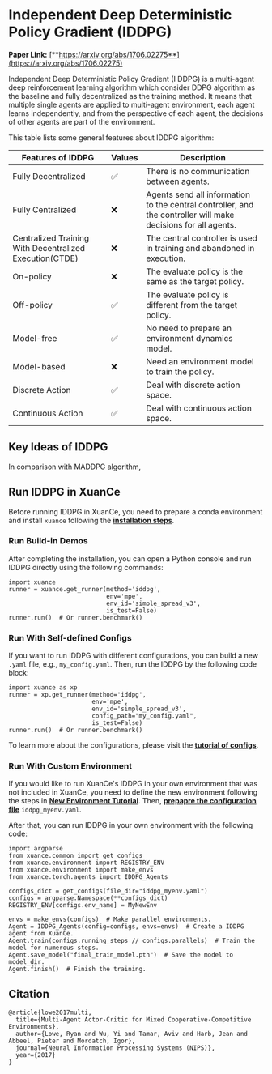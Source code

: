 # Independent Deep Deterministic Policy Gradient (IDDPG)

**Paper Link:** [**https://arxiv.org/abs/1706.02275**](https://arxiv.org/abs/1706.02275)

Independent Deep Deterministic Policy Gradient (I DDPG) is a multi-agent deep reinforcement learning algorithm 
which consider DDPG algorithm as the baseline and fully decentralized as the training method.
It means that multiple single agents are applied to multi-agent environment,
each agent learns independently, and from the perspective of each agent, the decisions of other agents are part of the environment. 

This table lists some general features about IDDPG algorithm:   

| Features of IDDPG                                       | Values | Description                                                                                                   |
|---------------------------------------------------------|--------|---------------------------------------------------------------------------------------------------------------|
| Fully Decentralized                                     | ✅      | There is no communication between agents.                                                                     |
| Fully Centralized                                       | ❌      | Agents send all information to the central controller, and the controller will make decisions for all agents. | 
| Centralized Training With Decentralized Execution(CTDE) | ❌      | The central controller is used in training and abandoned in execution.                                        | 
| On-policy                                               | ❌      | The evaluate policy is the same as the target policy.                                                         | 
| Off-policy                                              | ✅      | The evaluate policy is different from the target policy.                                                      |   
| Model-free                                              | ✅      | No need to prepare an environment dynamics model.                                                             |
| Model-based                                             | ❌      | Need an environment model to train the policy.                                                                | 
| Discrete Action                                         | ✅      | Deal with discrete action space.                                                                              | 
| Continuous Action                                       | ✅      | Deal with continuous action space.                                                                            |

## Key Ideas of IDDPG

In comparison with MADDPG algorithm,

## Run IDDPG in XuanCe

Before running IDDPG in XuanCe, you need to prepare a conda environment and install ``xuance`` following 
the [**installation steps**](./../../usage/installation.rst#install-xuance).

### Run Build-in Demos

After completing the installation, you can open a Python console and run IDDPG directly using the following commands:

```python3
import xuance
runner = xuance.get_runner(method='iddpg',
                           env='mpe',
                           env_id='simple_spread_v3',
                           is_test=False)
runner.run()  # Or runner.benchmark()
```

### Run With Self-defined Configs

If you want to run IDDPG with different configurations, you can build a new ``.yaml`` file, e.g., ``my_config.yaml``.
Then, run the IDDPG by the following code block:

```python3
import xuance as xp
runner = xp.get_runner(method='iddpg',
                       env='mpe',
                       env_id='simple_spread_v3',
                       config_path="my_config.yaml",
                       is_test=False)
runner.run()  # Or runner.benchmark()
```

To learn more about the configurations, please visit the 
[**tutorial of configs**](./../../api/configs/configuration_examples.rst).


### Run With Custom Environment

If you would like to run XuanCe's IDDPG in your own environment that was not included in XuanCe, 
you need to define the new environment following the steps in 
[**New Environment Tutorial**](./../../usage/custom_env/custom_drl_env.rst).
Then, [**prepapre the configuration file**](./../../usage/custom_env/custom_drl_env.rst#step-2-create-the-config-file-and-read-the-configurations) 
 ``iddpg_myenv.yaml``.

After that, you can run IDDPG in your own environment with the following code:

```python3
import argparse
from xuance.common import get_configs
from xuance.environment import REGISTRY_ENV
from xuance.environment import make_envs
from xuance.torch.agents import IDDPG_Agents

configs_dict = get_configs(file_dir="iddpg_myenv.yaml")
configs = argparse.Namespace(**configs_dict)
REGISTRY_ENV[configs.env_name] = MyNewEnv

envs = make_envs(configs)  # Make parallel environments.
Agent = IDDPG_Agents(config=configs, envs=envs)  # Create a IDDPG agent from XuanCe.
Agent.train(configs.running_steps // configs.parallels)  # Train the model for numerous steps.
Agent.save_model("final_train_model.pth")  # Save the model to model_dir.
Agent.finish()  # Finish the training.
```

## Citation
```{code-block} bash
@article{lowe2017multi,
  title={Multi-Agent Actor-Critic for Mixed Cooperative-Competitive Environments},
  author={Lowe, Ryan and Wu, Yi and Tamar, Aviv and Harb, Jean and Abbeel, Pieter and Mordatch, Igor},
  journal={Neural Information Processing Systems (NIPS)},
  year={2017}
}
```